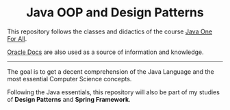 <div align="center">
  <h1>Java OOP and Design Patterns</h1>
</div>

This repository follows the classes and didactics of the course [Java One For All](https://www.youtube.com/playlist?list=PL0Un1HNdB4jGKw5szJrQETqJTlZKyKReu).

[Oracle Docs](https://docs.oracle.com/javase/tutorial/java/index.html) are also used as a source of information and knowledge.

---

The goal is to get a decent comprehension of the Java Language and the most essential Computer Science concepts.

Following the Java essentials, this repository will also be part of my studies of **Design Patterns** and **Spring Framework**.
